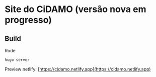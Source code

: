 # Site do CiDAMO (versão nova em progresso)

## Build

Rode

    hugo server

Preview netlify: [https://cidamo.netlify.app](https://cidamo.netlify.app)
